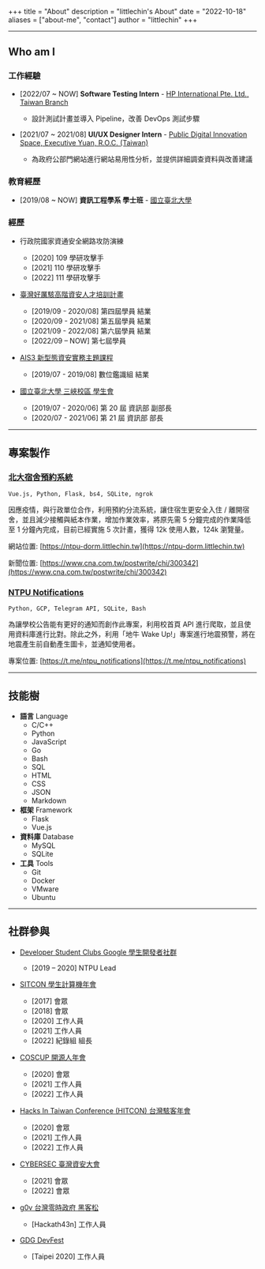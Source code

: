 +++
title = "About"
description = "littlechin's About"
date = "2022-10-18"
aliases = ["about-me", "contact"]
author = "littlechin"
+++

---

## Who am I

### 工作經驗

- [2022/07 ~ NOW] **Software Testing Intern** - [HP International Pte. Ltd., Taiwan Branch](https://hp.com/)
    - 設計測試計畫並導入 Pipeline，改善 DevOps 測試步驟

- [2021/07 ~ 2021/08] **UI/UX Designer Intern** - [Public Digital Innovation Space, Executive Yuan, R.O.C. (Taiwan)](https://pdis.nat.gov.tw/)
    - 為政府公部門網站進行網站易用性分析，並提供詳細調查資料與改善建議

### 教育經歷

- [2019/08 ~ NOW] **資訊工程學系 學士班** - [國立臺北大學](https://www.ntpu.edu.tw/)

### 經歷

- 行政院國家資通安全網路攻防演練
    - [2020] 109 學研攻擊手
    - [2021] 110 學研攻擊手
    - [2022] 111 學研攻擊手

- [臺灣好厲駭高階資安人才培訓計畫](https://isip.moe.edu.tw/wordpress/?page_id=368)
    - [2019/09 - 2020/08] 第四屆學員 結業
    - [2020/09 - 2021/08] 第五屆學員 結業
    - [2021/09 - 2022/08] 第六屆學員 結業
    - [2022/09 – NOW] 第七屆學員

- [AIS3 新型態資安實務主題課程](https://ais3.org/)
    - [2019/07 - 2019/08] 數位鑑識組 結業

- [國立臺北大學 三峽校區 學生會](https://su.ntpu.org/)
    - [2019/07 - 2020/06] 第 20 屆 資訊部 副部長
    - [2020/07 - 2021/06] 第 21 屆 資訊部 部長

---

## 專案製作

### [北大宿舍預約系統](https://ntpu-dorm.littlechin.tw/)

`Vue.js, Python, Flask, bs4, SQLite, ngrok`

因應疫情，與行政單位合作，利用預約分流系統，讓住宿生更安全入住 / 離開宿舍，並且減少接觸與紙本作業，增加作業效率，將原先需 5 分鐘完成的作業降低至 1 分鐘內完成，目前已經實施 5 次計畫，獲得 12k 使用人數，124k 瀏覽量。

網站位置: [https://ntpu-dorm.littlechin.tw](https://ntpu-dorm.littlechin.tw)

新聞位置: [https://www.cna.com.tw/postwrite/chi/300342](https://www.cna.com.tw/postwrite/chi/300342)


### [NTPU Notifications](https://t.me/ntpu_notifications)

`Python, GCP, Telegram API, SQLite, Bash`

為讓學校公告能有更好的通知而創作此專案，利用校首頁 API 進行爬取，並且使用資料庫進行比對。除此之外，利用「地牛 Wake Up!」專案進行地震預警，將在地震產生前自動產生圖卡，並通知使用者。

專案位置: [https://t.me/ntpu_notifications](https://t.me/ntpu_notifications)

---

## 技能樹

- **語言** Language
    - C/C++
    - Python
    - JavaScript
    - Go
    - Bash
    - SQL
    - HTML
    - CSS
    - JSON
    - Markdown
- **框架** Framework
    - Flask
    - Vue.js
- **資料庫** Database
    - MySQL
    - SQLite
- **工具** Tools
    - Git
    - Docker
    - VMware
    - Ubuntu

---

## 社群參與

- [Developer Student Clubs Google 學生開發者社群](https://developers.google.com/community/gdsc)
    - [2019 – 2020] NTPU Lead

- [SITCON 學生計算機年會](https://sitcon.org/)
    - [2017] 會眾
    - [2018] 會眾
    - [2020] 工作人員
    - [2021] 工作人員
    - [2022] 紀錄組 組長

- [COSCUP 開源人年會](https://coscup.org/)
    - [2020] 會眾
    - [2021] 工作人員
    - [2022] 工作人員

- [Hacks In Taiwan Conference (HITCON) 台灣駭客年會](https://hitcon.org/)
    - [2020] 會眾
    - [2021] 工作人員
    - [2022] 工作人員

- [CYBERSEC 臺灣資安大會](https://cyber.ithome.com.tw/)
    - [2021] 會眾
    - [2022] 會眾

- [g0v 台灣零時政府 黑客松](https://jothon.g0v.tw/)
    - [Hackath43n] 工作人員

- [GDG DevFest](https://developers.google.com/community/devfest)
    - [Taipei 2020] 工作人員
